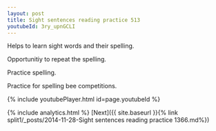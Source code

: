 ```yaml
---
layout: post
title: Sight sentences reading practice 513
youtubeId: 3ry_upnGCLI
---
```

 
 
Helps to learn sight words and their spelling.

Opportunitiy to repeat the spelling. 

Practice spelling. 
 
Practice for spelling bee competitions. 
 
{% include youtubePlayer.html id=page.youtubeId %}
 
 
{% include analytics.html %} 
[Next]({{ site.baseurl }}{% link  split1/_posts/2014-11-28-Sight sentences reading practice 1366.md%})
 
